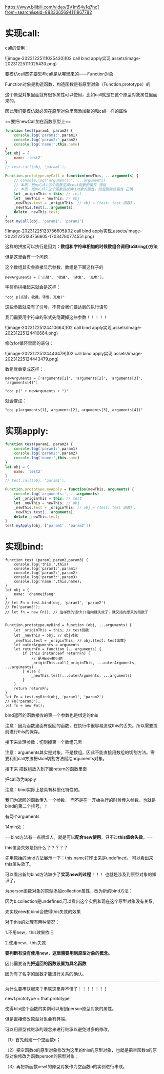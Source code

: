 https://www.bilibili.com/video/BV1m54y1q7hc?from=search&seid=8833365694111867782

# 实现call:

call的使用：

![image-20231225111025430](02 call bind apply实现.assets/image-20231225111025430.png)

要模仿call首先要思考call是从哪里来的——Function对象

Function对象是构造函数，构造函数是有原型对象（Function.prototype）的

这个原型对象里面就有很多属性可以使用，比如call就是在这个原型对象属性里面来的。

因此我们要模仿就必须在原型对象里面添加新的和call一样的属性

==要把newCall加在函数原型上==

```js
function test(param1, param2) {
    console.log('param1:',param1)
    console.log('param2:',param2)
    console.log('name:',this.name)
}
let obj = {
    name: 'test2'
}
// test.call(obj, 'param1');

Function.prototype.myCall = function(newThis, ...arguments) {
    // console.log('arguments:', ...arguments)
    // 本质：把myCall这个函数变成test函数的属性 错误
    // 本质：把myCall这个函数变成obj对象的属性，然后删除该属性 正确
    let _originThis = this; // test
    let _newThis = newThis; // obj
    _newThis.test = _originThis; // obj = {test: test 函数}；
    _newThis.test(...arguments);
    delete _newThis.test;
}
test.myCall(obj, 'param1', 'param2')
```

![image-20231225123756605](02 call bind apply实现.assets/image-20231225123756605-17034790774551.png)

这样的拼接可以执行是因为：**数组和字符串相加的时候数组会调用toString()方法**

但是这里会有一个问题：

这个数组其实会直接显示参数，数组是下面这样子的

```
newArguments = ['点赞', '收藏', '转发', '充电'];
```

字符串拼接起来就会是这样：

```
"obj.p(点赞，收藏，转发，充电)"
```

这些参数就没有了引号，不符合我们要达到的执行语句

我们需要用字符串的形式先隐藏掉这些参数！！！！！

![image-20231225124410664](02 call bind apply实现.assets/image-20231225124410664.png)

修改for循环里面的语句：

![image-20231225124443479](02 call bind apply实现.assets/image-20231225124443479.png)

数组就会变成这样：

```
newArguments = ['arguments[1]', 'arguments[2]', 'arguments[3]', 'arguments[4]'] 
```

```
"obj.p(" + newArguments + ")"
```

就会变成：

```
"obj.p(arguments[1], arguments[2], arguments[3], arguments[4])"
```

# 实现apply:

```js
function test(param1, param2) {
    console.log('param1:',param1)
    console.log('param2:',param2)
    console.log('name:',this.name)
}
let obj = {
    name: 'test2'
}
// test.call(obj, 'param1');

Function.prototype.myApply = function(newThis, arguments) {
    console.log('arguments:', ...arguments)
    let _originThis = this; // test
    let _newThis = newThis; // obj
    _newThis.test = _originThis; // obj = {test: test 函数}；
    _newThis.test(...arguments);
    delete _newThis.test;
}
test.myApply(obj, ['param1', 'param2'])
```

# 实现bind:

```JS
function test (param1,param2,param3) {
    console.log('this:',this)
    console.log('param1:',param1)
    console.log('param2:',param2)
    console.log('param3:',param3)
    console.log('name:',this.name);
}
let obj = {
    name: 'chenmeifang'
}
// let Fn = test.bind(obj, 'param1', 'param2')
// Fn('param3');
// let fn = new Fn(); // 这样做的话this指向就失效了，就又指向原来的函数了


Function.prototype.myBind = function (obj, ...arguments) {
    let _originThis = this; // test函数
    let _newThis = obj; // obj对象
    _newThis.test = _originThis; // obj:{test: test函数}
    let outerArguments = arguments
    let returnFn = function (...arguments) {
        if (this instanceof returnFn) {
            // 是用new执行的
            _originThis.call(_originThis, ...outerArguments, ...arguments)
        } else {
            _newThis.test(...outerArguments, ...arguments)
        }
    }
    return returnFn;
}
let Fn = test.myBind(obj, 'param1', 'param2')
// Fn('param3');
let fn = new Fn();
```

bind返回的函数接收的第一个参数也是绑定的this

注意：因为函数里面有返回的函数，在执行中很容易造成this的丢失。所以需要提前进行this的保存。

接下来处理参数：切割掉第一个数组元素

注意：arguments其实是对象，不是数组。因此不能直接用数组的切割方法。需要利用call方法把slice切割方法赋给arguments对象。

接下来 把数组放入到下面return的函数里面

把call改为apply

注意：bind实际上是具有科里化特性的。

我们为返回的函数传入一个参数， 而不是在一开始执行的时候传入参数。也就是bind的第二个括号。！

有两个arguments

14min处：

==bind方法有一点很烦人，就是可以**配合new使用**。只不过**this值会失效**。==

this值会失效是指什么？？？？？

先用原始的bind方法展示一下：this.name打印出来是undefined。 可以看出来this值失效了。

可以看出新的bind方法缺少了**实现new的过程**！！！
也就是涉及到原型对象的知识了。

为person函数对象的原型添加collection属性，改为新的bind方法：

因为b.collection是undefined,可以看出这个实例和现在这个原型对象没有关系。

先实现new和bind会使得this失效的效果

对于this的处理有两种情况：

1.不用new，this效果依旧

2.使用new，this失效

**要判断有没有使用new，这里需要用到原型对象的概念。**

因此需要首先**把返回的函数设置为具名函数**

因为有了名字的函数才能进行关系的确认。

---

为什么要串联起来？串联这里弄不懂了！！！！！！！

newf.prototype = that.prototype

使得bibi这个函数的实例可以用到person原型对象的属性。

但是直接修改原型对象会有弊端。

可以用原型式继承的理念来进行继承以避免过多的修改。

（1）首先创建一个空函数o；

（2）把空函数o的原型对象修改为这里的this的原型对象，也就是把空函数o的原型对象修改为函数person的原型对象；

（3）再把新函数newf的原型对象作为空函数o的实例进行串联。
